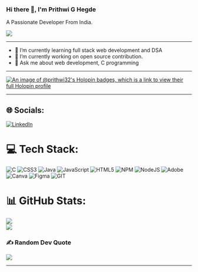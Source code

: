    ### Hi there 👋, I'm Prithwi G Hegde

   A Passionate Developer From India.
                                               
[![](https://visitcount.itsvg.in/api?id=Prithwi32&icon=4&color=6)](https://visitcount.itsvg.in)
 
 ---
 
- 🌱 I’m currently learning full stack web development and DSA
- 🔭 I’m currently working on open source contribution.
- 💬 Ask me about web development, C programming

 ---

[![An image of @prithwi32's Holopin badges, which is a link to view their full Holopin profile](https://holopin.me/prithwi32)](https://holopin.io/@prithwi32)

 ---
 
## 🌐 Socials:
[![LinkedIn](https://img.shields.io/badge/LinkedIn-%230077B5.svg?logo=linkedin&logoColor=white)](https://linkedin.com/in/https://www.linkedin.com/in/prithwi-hegde) 

# 💻 Tech Stack:
![C](https://img.shields.io/badge/c-%2300599C.svg?style=for-the-badge&logo=c&logoColor=white) ![CSS3](https://img.shields.io/badge/css3-%231572B6.svg?style=for-the-badge&logo=css3&logoColor=white) ![Java](https://img.shields.io/badge/java-%23ED8B00.svg?style=for-the-badge&logo=openjdk&logoColor=white) ![JavaScript](https://img.shields.io/badge/javascript-%23323330.svg?style=for-the-badge&logo=javascript&logoColor=%23F7DF1E) ![HTML5](https://img.shields.io/badge/html5-%23E34F26.svg?style=for-the-badge&logo=html5&logoColor=white) ![NPM](https://img.shields.io/badge/NPM-%23CB3837.svg?style=for-the-badge&logo=npm&logoColor=white) ![NodeJS](https://img.shields.io/badge/node.js-6DA55F?style=for-the-badge&logo=node.js&logoColor=white) ![Adobe](https://img.shields.io/badge/adobe-%23FF0000.svg?style=for-the-badge&logo=adobe&logoColor=white) ![Canva](https://img.shields.io/badge/Canva-%2300C4CC.svg?style=for-the-badge&logo=Canva&logoColor=white) ![Figma](https://img.shields.io/badge/figma-%23F24E1E.svg?style=for-the-badge&logo=figma&logoColor=white) ![GIT](https://img.shields.io/badge/Git-fc6d26?style=for-the-badge&logo=git&logoColor=white)


# 📊 GitHub Stats:

![](https://github-readme-streak-stats.herokuapp.com/?user=Prithwi32&theme=dark&hide_border=true)<br/>
![](https://github-readme-stats.vercel.app/api/top-langs/?username=Prithwi32&theme=dark&hide_border=true&include_all_commits=true&count_private=true&layout=compact)

### ✍️ Random Dev Quote
![](https://quotes-github-readme.vercel.app/api?type=horizontal&theme=radical)

---

<!--
**Prithwi32/Prithwi32** is a ✨ _special_ ✨ repository because its `README.md` (this file) appears on your GitHub profile.

Here are some ideas to get you started:

- 🔭 I’m currently working on ...
- 🌱 I’m currently learning ...
- 👯 I’m looking to collaborate on ...
- 🤔 I’m looking for help with ...
- 💬 Ask me about ...
- 📫 How to reach me: ...
- 😄 Pronouns: ...
- ⚡ Fun fact: ...

![](https://github-readme-stats.vercel.app/api?username=Prithwi32&theme=dark&hide_border=true&include_all_commits=true&count_private=true)<br/>

### 🔝 Top Contributed Repo
![](https://github-contributor-stats.vercel.app/api?username=Prithwi32&limit=5&theme=gruvbox&combine_all_yearly_contributions=true)

<!-- Proudly created with GPRM ( https://gprm.itsvg.in ) -->




